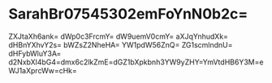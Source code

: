 # SarahBr07545302emFoYnN0b2c=
ZXJtaXh6ank=
dWp0c3FrcmY=
dW9uemV0cmY=
aXJqYnhudXk=
dHBnYXhvY2s=
bWZsZ2NheHA=
YW1pdW56ZnQ=
ZG1scmlndnU=
dHFybWluY3A=
d2NxbXl4bG4=dmx6c2lkZmE=dGZ1bXpkbnh3YW9yZHY=YmVtdHB6Y3M=eWJ1aXprcWw=cHk=
